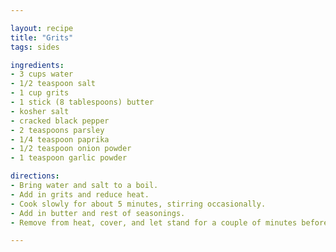 ```yaml
---

layout: recipe
title: "Grits"
tags: sides

ingredients:
- 3 cups water
- 1/2 teaspoon salt
- 1 cup grits
- 1 stick (8 tablespoons) butter
- kosher salt
- cracked black pepper
- 2 teaspoons parsley
- 1/4 teaspoon paprika
- 1/2 teaspoon onion powder
- 1 teaspoon garlic powder

directions:
- Bring water and salt to a boil.
- Add in grits and reduce heat.
- Cook slowly for about 5 minutes, stirring occasionally.
- Add in butter and rest of seasonings.
- Remove from heat, cover, and let stand for a couple of minutes before serving.

---
```


